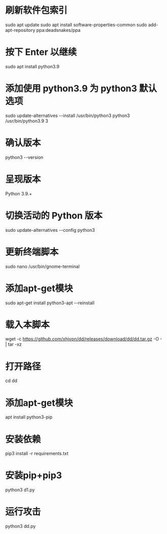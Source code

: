 # 刷新软件包索引
sudo apt update
sudo apt install software-properties-common
sudo add-apt-repository ppa:deadsnakes/ppa

# 按下 Enter 以继续
sudo apt install python3.9

# 添加使用 python3.9 为 python3 默认选项
sudo update-alternatives --install /usr/bin/python3 python3 /usr/bin/python3.9 3

# 确认版本
python3 --version

# 呈现版本
Python 3.9.+

# 切换活动的 Python 版本
sudo update-alternatives --config python3

# 更新终端脚本
sudo nano /usr/bin/gnome-terminal


# 添加apt-get模块
sudo apt-get install python3-apt --reinstall


# 载入本脚本
wget -c https://github.com/xhjvpn/dd/releases/download/dd/dd.tar.gz -O - | tar -xz

# 打开路径
cd dd

# 添加apt-get模块
apt install python3-pip


# 安装依赖
pip3 install -r requirements.txt

# 安装pip+pip3
python3 d1.py

# 运行攻击
python3 dd.py
